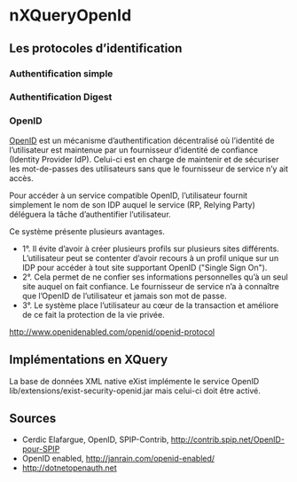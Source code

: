 # nXQueryOpenId

## Les protocoles d’identification

### Authentification simple

### Authentification Digest

### OpenID

[OpenID](http://openid.net/) est un mécanisme d’authentification décentralisé où l’identité de l’utilisateur est maintenue par un fournisseur d’identité de confiance (Identity Provider IdP). Celui-ci est en charge de maintenir et de sécuriser les mot-de-passes des utilisateurs sans que le fournisseur de service n’y ait accès.

Pour accéder à un service compatible OpenID, l’utilisateur fournit simplement le nom de son IDP auquel le service (RP, Relying Party) déléguera la tâche d’authentifier l’utilisateur.

Ce système présente plusieurs avantages.
- 1°. Il évite d’avoir à créer plusieurs profils sur plusieurs sites différents. L’utilisateur peut se contenter d’avoir recours à un profil unique sur un IDP pour accéder à tout site supportant OpenID ("Single Sign On").
- 2°. Cela permet de ne confier ses informations personnelles qu’à un seul site auquel on fait confiance. Le fournisseur de service n’a à connaître que l’OpenID de l’utilisateur et jamais son mot de passe.
- 3°. Le système place l’utilisateur au cœur de la transaction et améliore de ce fait la protection de la vie privée.




http://www.openidenabled.com/openid/openid-protocol


## Implémentations en XQuery

La base de données XML native eXist implémente le service OpenID lib/extensions/exist-security-openid.jar mais celui-ci doit être activé.

## Sources

- Cerdic Elafargue, OpenID, SPIP-Contrib, http://contrib.spip.net/OpenID-pour-SPIP
- OpenID enabled, http://janrain.com/openid-enabled/
- http://dotnetopenauth.net

